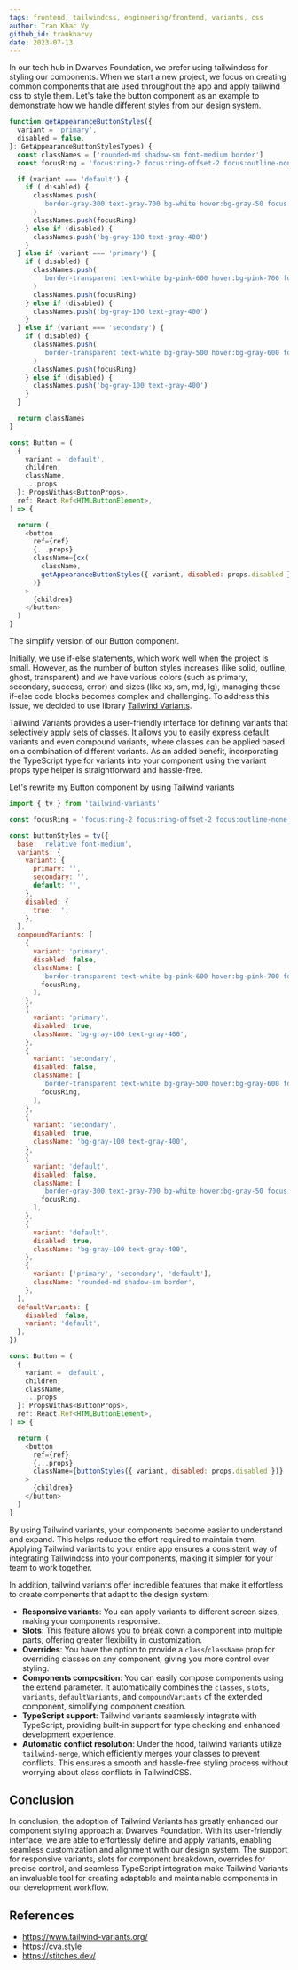 ```yaml
---
tags: frontend, tailwindcss, engineering/frontend, variants, css
author: Tran Khac Vy
github_id: trankhacvy
date: 2023-07-13
---
```

In our tech hub in Dwarves Foundation, we prefer using tailwindcss for styling our components. When we start a new project, we focus on creating common components that are used throughout the app and apply tailwind css to style them. Let's take the button component as an example to demonstrate how we handle different styles from our design system.

```javascript
function getAppearanceButtonStyles({
  variant = 'primary',
  disabled = false,
}: GetAppearanceButtonStylesTypes) {
  const classNames = ['rounded-md shadow-sm font-medium border']
  const focusRing = 'focus:ring-2 focus:ring-offset-2 focus:outline-none'

  if (variant === 'default') {
    if (!disabled) {
      classNames.push(
        'border-gray-300 text-gray-700 bg-white hover:bg-gray-50 focus:ring-pink-500',
      )
      classNames.push(focusRing)
    } else if (disabled) {
      classNames.push('bg-gray-100 text-gray-400')
    }
  } else if (variant === 'primary') {
    if (!disabled) {
      classNames.push(
        'border-transparent text-white bg-pink-600 hover:bg-pink-700 focus:ring-pink-500',
      )
      classNames.push(focusRing)
    } else if (disabled) {
      classNames.push('bg-gray-100 text-gray-400')
    }
  } else if (variant === 'secondary') {
    if (!disabled) {
      classNames.push(
        'border-transparent text-white bg-gray-500 hover:bg-gray-600 focus:ring-gray-400',
      )
      classNames.push(focusRing)
    } else if (disabled) {
      classNames.push('bg-gray-100 text-gray-400')
    }
  }

  return classNames
}

const Button = (
  {
    variant = 'default',
    children,
    className,
    ...props
  }: PropsWithAs<ButtonProps>,
  ref: React.Ref<HTMLButtonElement>,
) => {

  return (
    <button
      ref={ref}
      {...props}
      className={cx(
        className,
        getAppearanceButtonStyles({ variant, disabled: props.disabled }),
      )}
    >
      {children}
    </button>
  )
}
```
The simplify version of our Button component.

Initially, we use if-else statements, which work well when the project is small. However, as the number of button styles increases (like solid, outline, ghost, transparent) and we have various colors (such as primary, secondary, success, error) and sizes (like xs, sm, md, lg), managing these if-else code blocks becomes complex and challenging. To address this issue, we decided to use library [Tailwind Variants](https://www.tailwind-variants.org/).


Tailwind Variants provides a user-friendly interface for defining variants that selectively apply sets of classes. It allows you to easily express default variants and even compound variants, where classes can be applied based on a combination of different variants. As an added benefit, incorporating the TypeScript type for variants into your component using the variant props type helper is straightforward and hassle-free.

Let's rewrite my Button component by using Tailwind variants

```javascript
import { tv } from 'tailwind-variants'

const focusRing = 'focus:ring-2 focus:ring-offset-2 focus:outline-none'

const buttonStyles = tv({
  base: 'relative font-medium',
  variants: {
    variant: {
      primary: '',
      secondary: '',
      default: '',
    },
    disabled: {
      true: '',
    },
  },
  compoundVariants: [
    {
      variant: 'primary',
      disabled: false,
      className: [
        'border-transparent text-white bg-pink-600 hover:bg-pink-700 focus:ring-pink-500',
        focusRing,
      ],
    },
    {
      variant: 'primary',
      disabled: true,
      className: 'bg-gray-100 text-gray-400',
    },
    {
      variant: 'secondary',
      disabled: false,
      className: [
        'border-transparent text-white bg-gray-500 hover:bg-gray-600 focus:ring-gray-400',
        focusRing,
      ],
    },
    {
      variant: 'secondary',
      disabled: true,
      className: 'bg-gray-100 text-gray-400',
    },
    {
      variant: 'default',
      disabled: false,
      className: [
        'border-gray-300 text-gray-700 bg-white hover:bg-gray-50 focus:ring-pink-500',
        focusRing,
      ],
    },
    {
      variant: 'default',
      disabled: true,
      className: 'bg-gray-100 text-gray-400',
    },
    {
      variant: ['primary', 'secondary', 'default'],
      className: 'rounded-md shadow-sm border',
    },
  ],
  defaultVariants: {
    disabled: false,
    variant: 'default',
  },
})

const Button = (
  {
    variant = 'default',
    children,
    className,
    ...props
  }: PropsWithAs<ButtonProps>,
  ref: React.Ref<HTMLButtonElement>,
) => {

  return (
    <button
      ref={ref}
      {...props}
      className={buttonStyles({ variant, disabled: props.disabled })}
    >
      {children}
    </button>
  )
}

```

By using Tailwind variants, your components become easier to understand and expand. This helps reduce the effort required to maintain them. Applying Tailwind variants to your entire app ensures a consistent way of integrating Tailwindcss into your components, making it simpler for your team to work together.

In addition, tailwind variants offer incredible features that make it effortless to create components that adapt to the design system:

- **Responsive variants**: You can apply variants to different screen sizes, making your components responsive.
- **Slots**: This feature allows you to break down a component into multiple parts, offering greater flexibility in customization.
- **Overrides**: You have the option to provide a `class`/`className` prop for overriding classes on any component, giving you more control over styling.
- **Components composition**: You can easily compose components using the extend parameter. It automatically combines the `classes`, `slots`, `variants`, `defaultVariants`, and `compoundVariants` of the extended component, simplifying component creation.
- **TypeScript support**: Tailwind variants seamlessly integrate with TypeScript, providing built-in support for type checking and enhanced development experience.
- **Automatic conflict resolution**: Under the hood, tailwind variants utilize `tailwind-merge`, which efficiently merges your classes to prevent conflicts. This ensures a smooth and hassle-free styling process without worrying about class conflicts in TailwindCSS.

## Conclusion
In conclusion, the adoption of Tailwind Variants has greatly enhanced our component styling approach at Dwarves Foundation. With its user-friendly interface, we are able to effortlessly define and apply variants, enabling seamless customization and alignment with our design system. The support for responsive variants, slots for component breakdown, overrides for precise control, and seamless TypeScript integration make Tailwind Variants an invaluable tool for creating adaptable and maintainable components in our development workflow.

## References
- https://www.tailwind-variants.org/
- https://cva.style
- https://stitches.dev/
